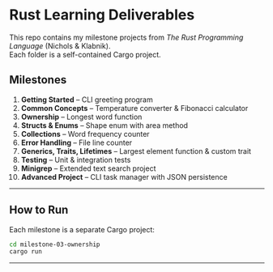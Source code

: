 # Rust Learning Deliverables

This repo contains my milestone projects from *The Rust Programming Language* (Nichols & Klabnik).  
Each folder is a self-contained Cargo project.

## Milestones

1. **Getting Started** – CLI greeting program  
2. **Common Concepts** – Temperature converter & Fibonacci calculator  
3. **Ownership** – Longest word function  
4. **Structs & Enums** – Shape enum with area method  
5. **Collections** – Word frequency counter  
6. **Error Handling** – File line counter  
7. **Generics, Traits, Lifetimes** – Largest element function & custom trait  
8. **Testing** – Unit & integration tests  
9. **Minigrep** – Extended text search project  
10. **Advanced Project** – CLI task manager with JSON persistence

---

## How to Run
Each milestone is a separate Cargo project:

```bash
cd milestone-03-ownership
cargo run
```
---


